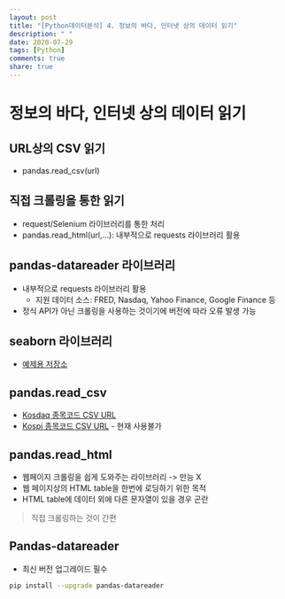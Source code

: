 ```yaml
---
layout: post
title: "[Python데이터분석] 4. 정보의 바다, 인터넷 상의 데이터 읽기"
description: " "
date: 2020-07-29
tags: [Python]
comments: true
share: true
---
```


# 정보의 바다, 인터넷 상의 데이터 읽기

## URL상의 CSV 읽기

- pandas.read_csv(url)

## 직접 크롤링을 통한 읽기

- request/Selenium 라이브러리를 통한 처리
- pandas.read_html(url,...): 내부적으로 requests 라이브러리 활용

## pandas-datareader 라이브러리

- 내부적으로 requests 라이브러리 활용
  - 지원 데이터 소스: FRED, Nasdaq, Yahoo Finance, Google Finance 등
- 정식 API가 아닌 크롤링을 사용하는 것이기에 버전에 따라 오류 발생 가능

## seaborn 라이브러리

- [예제용 저장소]

## pandas.read_csv

- [Kosdaq 종목코드 CSV URL]
- [Kospi 종목코드 CSV URL] - 현재 사용불가

## pandas.read_html

- 웹페이지 크롤링을 쉽게 도와주는 라이브러리 -> 만능 X
- 웹 페이지상의 HTML table을 한번에 로딩하기 위한 목적
- HTML table에 데이터 외에 다른 문자열이 있을 경우 곤란

> 직접 크롤링하는 것이 간편

## Pandas-datareader

- 최신 버전 업그레이드 필수

```bash
pip install --upgrade pandas-datareader
```

[예제용 저장소]: https://github.com/mwaskom/seaborn-data
[Kosdaq 종목코드 CSV URL]: https://gist.githubusercontent.com/allieus/5ce98166166d06ee9060e6a261e812dc/raw
[Kospi 종목코드 CSV URL]: https://goo.gl/aUHznc
